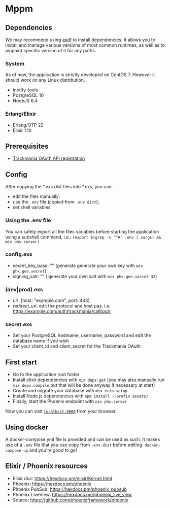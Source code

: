 # Mppm

## Dependencies

We may recommend using [asdf](https://github.com/asdf-vm/asdf) to install
dependencies. It allows you to install and manage various versions of most common
runtimes, as well as to pinpoint specific version of it for any paths.

### System
  As of now, the application is strictly developed on CentOS 7. However it should
  work on any Linux distribution.

  - inotify-tools
  - PostgreSQL 10
  - NodeJS 6.4

### Erlang/Elixir

  - Erlang/OTP 22
  - Elixir 1.10


## Prerequisites

  - [Trackmania OAuth API registration](https://api.trackmania.com/manager)


## Config

After copying the \*.exs.dist files into \*.exs, you can:
- edit the files manually;
- use the `.env` file (copied from `.env.dist`);
- set shell variables

### Using the .env file
You can safely export all the files variables before starting the application using a subshell command, i.e.:
`(export $(grep -v '^#' .env | xargs) && mix phx.server)`
 

### config.exs
  - secret_key_base: ""
  (generate generate your own key with `mix phx.gen.secret`)
  - signing_salt: ""
  ( generate your own salt with `mix phx.gen.secret 32`)

### (dev|prod).exs

  - url: [host: "example.com", port: 443]
  - redirect_uri: edit the protocol and host pas, i.e. https://example.com/auth/trackmania/callback

### secret.exs

  - Set your PostgreSQL hostname,  username, password and edit the  database name
  if you wish
  - Set your client_id and client_secret for the Trackmania OAuth

### 


## First start

  * Go to the application root folder
  * Install elixir dependencies with `mix deps.get` (you may also manually run `mix deps.compile` but that will be done anyway if necessary at start)
  * Create and migrate your database with `mix ecto.setup`
  * Install Node.js dependencies with `npm install --prefix assets/`
  * Finally, start the Phoenix endpoint with `mix phx.server`

Now you can visit [`localhost:4000`](http://localhost:4000) from your browser.

## Using docker

A docker-compose.yml file is provided and can be used as such. It makes use of a `.env` file that you can copy from `.env.dist` before editing. `docker-compose up` and you're good to go!


## Elixir / Phoenix resources

  * Elixir doc: https://hexdocs.pm/elixir/Kernel.html
  * Phoenix: https://hexdocs.pm/phoenix
  * Phoenix PubSub: https://hexdocs.pm/phoenix_pubsub
  * Phoenix LiveView: https://hexdocs.pm/phoenix_live_view
  * Source: https://github.com/phoenixframework/phoenix
